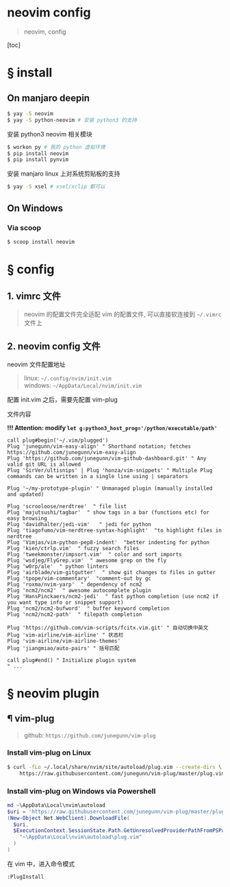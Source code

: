 # neovim config

> neovim, config

[toc]

# &sect; install

## On manjaro deepin

```bash
$ yay -S neovim
$ yay -S python-neovim # 安装 python3 的支持
```

安装 python3 neovim 相关模块

```bash
$ workon py # 我的 python 虚拟环境
$ pip install neovim
$ pip install pynvim
```

安装 manjaro linux 上对系统剪贴板的支持

```bash
$ yay -S xsel # xsel/xclip 都可以
```

## On Windows

### Via scoop

```powershell
$ scoop install neovim
```

# &sect; config

## 1. vimrc 文件

> neovim 的配置文件完全适配 vim 的配置文件, 可以直接软连接到 `~/.vimrc` 文件上

## 2. neovim config 文件

neovim 文件配置地址

> linux: `~/.config/nvim/init.vim`\
> windows: `~/AppData/Local/nvim/init.vim`

配置 init.vim 之后，需要先配置 vim-plug

文件内容

**!!! Attention: modify `let g:python3_host_prog='/python/executable/path'`**

```vim
call plug#begin('~/.vim/plugged')
Plug 'junegunn/vim-easy-align' " Shorthand notation; fetches https://github.com/junegunn/vim-easy-align
Plug 'https://github.com/junegunn/vim-github-dashboard.git' " Any valid git URL is allowed
Plug 'SirVer/ultisnips' | Plug 'honza/vim-snippets' " Multiple Plug commands can be written in a single line using | separators

Plug '~/my-prototype-plugin' " Unmanaged plugin (manually installed and updated)

Plug 'scrooloose/nerdtree'  " file list
Plug 'majutsushi/tagbar'  " show tags in a bar (functions etc) for easy browsing
Plug 'davidhalter/jedi-vim'   " jedi for python
Plug 'tiagofumo/vim-nerdtree-syntax-highlight'  "to highlight files in nerdtree
Plug 'Vimjas/vim-python-pep8-indent'  "better indenting for python
Plug 'kien/ctrlp.vim'  " fuzzy search files
Plug 'tweekmonster/impsort.vim'  " color and sort imports
Plug 'wsdjeg/FlyGrep.vim'  " awesome grep on the fly
Plug 'w0rp/ale'  " python linters
Plug 'airblade/vim-gitgutter'  " show git changes to files in gutter
Plug 'tpope/vim-commentary'  "comment-out by gc
Plug 'roxma/nvim-yarp'  " dependency of ncm2
Plug 'ncm2/ncm2'  " awesome autocomplete plugin
Plug 'HansPinckaers/ncm2-jedi'  " fast python completion (use ncm2 if you want type info or snippet support)
Plug 'ncm2/ncm2-bufword'  " buffer keyword completion
Plug 'ncm2/ncm2-path'  " filepath completion

Plug 'https://github.com/vim-scripts/fcitx.vim.git' " 自动切换中英文
Plug 'vim-airline/vim-airline' " 状态栏
Plug 'vim-airline/vim-airline-themes'
Plug 'jiangmiao/auto-pairs' " 括号匹配

call plug#end() " Initialize plugin system
" ...
```

# &sect; neovim plugin

## &para; vim-plug

> github: `https://github.com/junegunn/vim-plug`

### Install vim-plug on Linux

```bash
$ curl -fLo ~/.local/share/nvim/site/autoload/plug.vim --create-dirs \
    https://raw.githubusercontent.com/junegunn/vim-plug/master/plug.vim
```

### Install vim-plug on Windows via Powershell

```powershell
md ~\AppData\Local\nvim\autoload
$uri = 'https://raw.githubusercontent.com/junegunn/vim-plug/master/plug.vim'
(New-Object Net.WebClient).DownloadFile(
  $uri,
  $ExecutionContext.SessionState.Path.GetUnresolvedProviderPathFromPSPath(
    "~\AppData\Local\nvim\autoload\plug.vim"
  )
)
```

在 vim 中，进入命令模式

```vim
:PlugInstall
```

